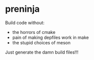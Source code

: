 # preninja
Build code without:
 - the horrors of cmake
 - pain of making depfiles work in make
 - the stupid choices of meson

Just generate the damn build files!!!
